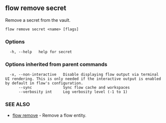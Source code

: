 ## flow remove secret

Remove a secret from the vault.

```
flow remove secret <name> [flags]
```

### Options

```
  -h, --help   help for secret
```

### Options inherited from parent commands

```
  -x, --non-interactive   Disable displaying flow output via terminal UI rendering. This is only needed if the interactive output is enabled by default in flow's configuration.
      --sync              Sync flow cache and workspaces
      --verbosity int     Log verbosity level (-1 to 1)
```

### SEE ALSO

* [flow remove](flow_remove.md)	 - Remove a flow entity.

